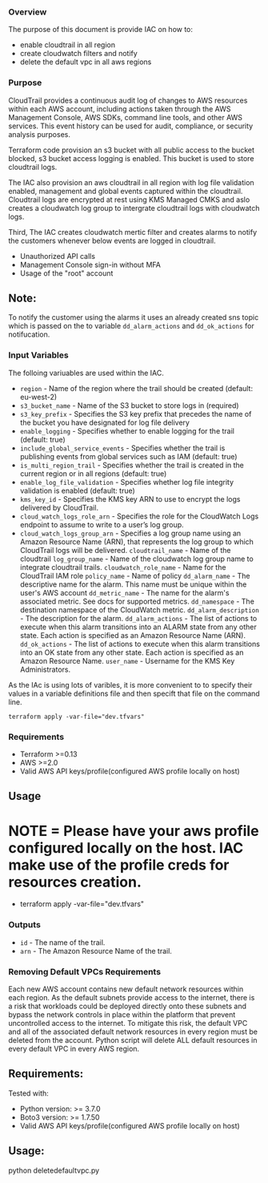 ### Overview 

The purpose of this document is provide IAC on how to:
- enable cloudtrail in all region 
- create cloudwatch filters and notify
- delete the default vpc in all aws regions 

### Purpose
CloudTrail provides a continuous audit log of changes to AWS resources within each AWS account, including actions taken through the AWS Management Console, AWS SDKs, command line tools, and other AWS services. This event history can be used for audit, compliance, or security analysis purposes.

Terraform code provision an s3 bucket with all public access to the bucket blocked, s3 bucket access logging is enabled. This bucket is used to store cloudtrail logs.

The IAC also provision an aws cloudtrail in all region with log file validation enabled, management and global events captured within the cloudtrail. Cloudtrail logs are encrypted at rest using KMS Managed CMKS and aslo creates a cloudwatch log group to intergrate cloudtrail logs with cloudwatch logs.

Third, The IAC creates cloudwatch mertic filter and creates alarms to notify the customers whenever below events are logged in cloudtrail.
- Unauthorized API calls
- Management Console sign-in without MFA
- Usage of the "root" account

## Note: 

To notify the customer using the alarms it uses an already created sns topic which is passed on the to variable `dd_alarm_actions` and `dd_ok_actions` for notifucation.

### Input Variables
The folloing variuables are used within the IAC.

- `region` - Name of the region where the trail should be created (default: eu-west-2)
- `s3_bucket_name` - Name of the S3 bucket to store logs in (required)
- `s3_key_prefix` - Specifies the S3 key prefix that precedes the name of the bucket you have designated for log file delivery
- `enable_logging` - Specifies whether to enable logging for the trail (default: true)
- `include_global_service_events` - Specifies whether the trail is publishing events from global services such as IAM (default: true)
- `is_multi_region_trail` - Specifies whether the trail is created in the current region or in all regions (default: true)
- `enable_log_file_validation` - Specifies whether log file integrity validation is enabled (default: true)
- `kms_key_id` - Specifies the KMS key ARN to use to encrypt the logs delivered by CloudTrail.
- `cloud_watch_logs_role_arn` - Specifies the role for the CloudWatch Logs endpoint to assume to write to a user’s log group.
- `cloud_watch_logs_group_arn` - Specifies a log group name using an Amazon Resource Name (ARN), that represents the log group to which CloudTrail logs will be delivered.
`cloudtrail_name` - Name of the cloudtrail
`log_group_name`  - Name of the cloudwatch log group name to integrate cloudtrail trails.
`cloudwatch_role_name` - Name for the CloudTrail IAM role
`policy_name` - Name of policy 
`dd_alarm_name` - The descriptive name for the alarm. This name must be unique within the user's AWS account
`dd_metric_name` - The name for the alarm's associated metric. See docs for supported metrics.
`dd_namespace` - The destination namespace of the CloudWatch metric.
`dd_alarm_description` - The description for the alarm.
`dd_alarm_actions` - The list of actions to execute when this alarm transitions into an ALARM state from any other state. Each action is specified as an Amazon Resource Name (ARN).
`dd_ok_actions` - The list of actions to execute when this alarm transitions into an OK state from any other state. Each action is specified as an Amazon Resource Name.
`user_name` - Username for the KMS Key Administrators.

As the IAc is using lots of varibles, it is more convenient to to specify their values in a variable definitions file and then specift that file on the command line.

`terraform apply -var-file="dev.tfvars"`

### Requirements
 - Terraform >=0.13
 - AWS       >=2.0
 - Valid AWS API keys/profile(configured AWS profile locally on host)

## Usage
# NOTE = Please have your aws profile configured locally on the host. IAC make use of the profile creds for resources creation.

- terraform apply -var-file="dev.tfvars"

### Outputs
- `id` - The name of the trail.
- `arn` - The Amazon Resource Name of the trail.

### Removing Default VPCs Requirements

Each new AWS account contains new default network resources within each region. As the default subnets provide access to the internet, there is a risk that workloads could be deployed directly onto these subnets and bypass the network controls in place within the platform that prevent uncontrolled access to the internet. To mitigate this risk, the default VPC and all of the associated default network resources in every region must be deleted from the account.
Python script will delete ALL default resources in every default VPC in every AWS region. 

## Requirements:
Tested with:
- Python version: >= 3.7.0
- Boto3 version: >= 1.7.50
- Valid AWS API keys/profile(configured AWS profile locally on host)

## Usage:
python  deletedefaultvpc.py

